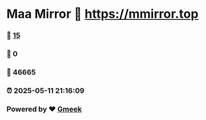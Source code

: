 # Maa Mirror :link: https://mmirror.top 
### :page_facing_up: [15](https://mmirror.top/tag.html) 
### :speech_balloon: 0 
### :hibiscus: 46665 
### :alarm_clock: 2025-05-11 21:16:09 
### Powered by :heart: [Gmeek](https://github.com/Meekdai/Gmeek)
